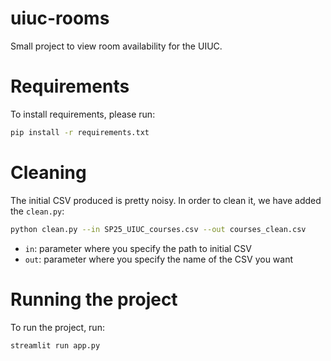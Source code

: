 # uiuc-rooms

Small project to view room availability for the UIUC. 

# Requirements

To install requirements, please run:
```bash
pip install -r requirements.txt
```

# Cleaning

The initial CSV produced is pretty noisy. In order to clean it, we have 
added the `clean.py`:

```bash
python clean.py --in SP25_UIUC_courses.csv --out courses_clean.csv
```

- `in`: parameter where you specify the path to initial CSV
- `out`: parameter where you specify the name of the CSV you want

# Running the project

To run the project, run:
```
streamlit run app.py 
```